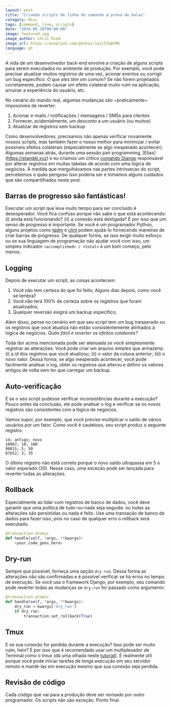 ```yaml
---
layout: post
title: "Criando scripts de linha de comando à prova de balas"
category: Misc
tags: [command, line, scripts]
date: "2019-05-18T00:00:00"
image: featured.jpg
image_author: Chris Ried
image_url: https://unsplash.com/photos/ieic5Tq8YMk
language: pt
---
```


A vida de um desenvolvedor back-end envolve a criação de alguns scripts para serem executados no ambiente de produção. Por exemplo, você pode precisar atualizar muitos registros de uma vez, acionar eventos ou corrigir um bug específico. _O que eles têm em comum?_ Se não forem projetados corretamente, podem causar um efeito colateral muito ruim na aplicação, arruinar a experiência do usuário, etc.

No cenário do mundo real, algumas mudanças são ~praticamente~ impossíveis de reverter:

1. Acionar e-mails / notificações / mensagens / SMSs para clientes
2. Fornecer, acidentalmente, um desconto a um usuário (ou muitos)
3. Atualizar de registros sem backup

Como desenvolvedores, precisamos não apenas verificar novamente nossos scripts, mas também fazer o nosso melhor para minimizar / evitar possíveis efeitos colaterais (especialmente se algo inesperado acontecer). Algumas semanas atrás, durante uma sessão pair programming, [Elias] (https://etandel.xyz) e eu criamos um crítico [comando Django](https://docs.djangoproject.com/en/2.2/howto/custom-management-command/) responsável por alterar registros em muitas tabelas de acordo com uma lógica de negócios. À medida que mergulhávamos nas partes intrínsecas do script, percebemos o quão perigoso isso poderia ser e tomamos alguns cuidados que são compartilhados neste post.

## Barras de progresso são fantásticas!

Executar um script que leva muito tempo para ser concluído é desesperador. Você fica confuso porque não sabe o que está acontecendo: (i) ainda está funcionando? (ii) a conexão está desligada? É por isso que um senso de progresso é importante. Se você é um programador Python, alguns projetos como [tqdm](https://github.com/tqdm/tqdm) e [clint](https://github.com/kennethreitz/clint) podem ajudá-lo fornecendo maneiras de criar barras de progresso. De qualquer forma, se isso exigir muito esforço ou se sua linguagem de programação não ajudar você com isso, um simples indicador `<accomplished> / <total>` é um bom começo, pelo menos.

## Logging

Depois de executar um script, as coisas acontecem:

1. Você não tem certeza do que foi feito; Alguns dias depois, como você se lembra?
2. Você não terá 100% de certeza sobre os registros que foram atualizados;
3. Qualquer reversão exigirá um backup específico;

Além disso, pense no cenário em que seu script tem um bug inesperado ou os registros que você atualiza não estão consistentemente alinhados à lógica de negócios. _Quão fácil é reverter os efeitos colaterais?_

Toda dor acima mencionada pode ser atenuada se você simplesmente registrar as alterações. Você pode criar um arquivo simples que armazena: (i) a id dos registros que você atualizou; (ii) o valor da coluna anterior; (iii) o novo valor. Dessa forma, se algo inesperado acontecer, você pode facilmente analisar o log, obter os registros que alterou e definir os valores antigos de volta sem ter que carregar um backup.

## Auto-verificação

E se o seu script pudesse verificar inconsistências durante a execução? Pouco antes da conclusão, ele pode analisar o log e verificar se os novos registros são consistentes com a lógica de negócios.

Vamos supor, por exemplo, que você precise multiplicar o saldo de vários usuários por um fator. Como você é cauteloso, seu script produz o seguinte registro:

```
id; antigo; novo
10987; 10; 100
98011; 5; 50
87652; 3; 35
```

O último registro não está correto porque o novo saldo ultrapassa em 5 o valor esperado (30). Nesse caso, uma exceção pode ser lançada para reverter todas as alterações.

## Rollback

Especialmente ao lidar com registros de banco de dados, você deve garantir que uma política de tudo-ou-nada seja seguida: ou todas as alterações são persistidas ou nada é feito. Use uma transação de banco de dados para fazer isso, pois no caso de qualquer erro o rollback será executado.

```python
@transaction.atomic
def handle(self, *args, **kwargs):
    <your_code_goes_here>
```

## Dry-run

Sempre que possível, forneça uma opção `dry-run`. Dessa forma as alterações não são confirmadas e é possível verificar se há erros no tempo de execução. Se você usa o framework Django, por exemplo, seu comando pode reverter todas as mudanças se `dry-run` for passado como argumento:

```python
@transaction.atomic
def handle(self, *args, **kwargs):
    dry_run = kwargs['dry_run']
    if dry_run:
        transaction.set_rollback(True)
```

## Tmux

E se sua conexão for perdida durante a execução? Isso pode ser muito ruim, hein? É por isso que é recomendado usar um multiplexador de Terminal como o tmux (dá uma olhada neste [tutorial](https://www.hamvocke.com/blog/a-quick-and-easy-guide-to-tmux/)). É realmente útil porque você pode iniciar tarefas de longa execução em seu servidor remoto e mantê-las em execução mesmo que sua conexão seja perdida.

## Revisão de código

Cada código que vai para a produção deve ser revisado por outro programador. Os scripts não são exceção. Ponto final.
